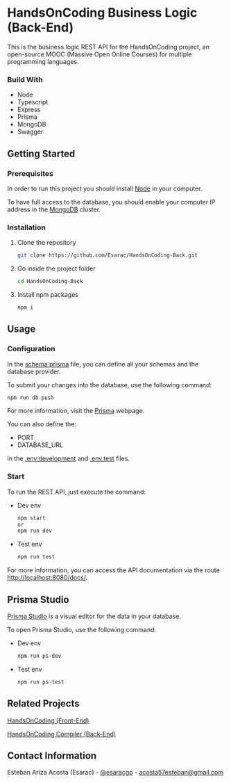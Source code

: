 # HandsOnCoding Business Logic (Back-End)

This is the business logic REST API for the HandsOnCoding project, an open-source MOOC (Massive Open Online Courses) for multiple programming languages.

### Build With

* Node
* Typescript
* Express
* Prisma
* MongoDB
* Swagger

## Getting Started

### Prerequisites

In order to run this project you should install [Node](https://nodejs.org/en/download/) in your computer.

To have full access to the database, you should enable your computer IP address in the [MongoDB](https://www.mongodb.com/) cluster.

### Installation

1. Clone the repository
    ```sh
    git clone https://github.com/Esarac/HandsOnCoding-Back.git
    ```
2. Go inside the project folder
   ```sh
   cd HandsOnCoding-Back
   ```
3. Install npm packages
   ```sh
   npm i
   ```

## Usage

### Configuration

In the [schema.prisma](https://github.com/Esarac/HandsOnCoding-Back/blob/main/prisma/schema.prisma) file, you can define all your schemas and the database provider.

To submit your changes into the database, use the following command:

```sh
npm run db-push
```
For more information, visit the [Prisma](https://www.prisma.io/docs/) webpage.

You can also define the:

* PORT
* DATABASE_URL

in the [.env.development](https://github.com/Esarac/HandsOnCoding-Back/blob/main/.env.development) and [.env.test](https://github.com/Esarac/HandsOnCoding-Back/blob/main/.env.test) files.

### Start

To run the REST API, just execute the command:
* Dev env
  ```sh
  npm start
  or
  npm run dev
  ```
* Test env
  ```sh
  npm run test
  ```

For more information, you can access the API documentation via the route [http://localhost:8080/docs/](http://localhost:8080/docs).

## Prisma Studio

[Prisma Studio](https://www.prisma.io/studio) is a visual editor for the data in your database.

To open Prisma Studio, use the following command:

* Dev env
  ```sh
  npm run ps-dev
  ```
* Test env
  ```sh
  npm run ps-test
  ```

## Related Projects

[HandsOnCoding (Front-End)](https://github.com/Esarac/HandsOnCoding-Front)

[HandsOnCoding Compiler (Back-End)](https://github.com/mavaldot/pdg-compiler)

## Contact Information

Esteban Ariza Acosta (Esarac) - [@esaracgp](https://www.instagram.com/esaracgp/) - acosta57esteban@gmail.com